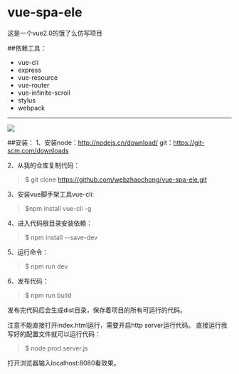 # vue-spa-ele
这是一个vue2.0的饿了么仿写项目

##依赖工具：
- vue-cli
- express
- vue-resource
- vue-router
- vue-infinite-scroll
- stylus
- webpack

<hr>

![](http://github.com/webzhaochong/vue-spa-ele/master/static/img/page1.png)


##安装：
1、安装node：http://nodejs.cn/download/ 
     git：https://git-scm.com/downloads

2、从我的仓库复制代码：
> $ git clone https://github.com/webzhaochong/vue-spa-ele.git

3、安装vue脚手架工具vue-cli:
> $npm install vue-cli -g

4、进入代码根目录安装依赖：
> $ npm install --save-dev

5、运行命令：
> $ npm run dev

6、发布代码：
> $ npm run build



发布完代码后会生成dist目录，保存着项目的所有可运行的代码。
      
注意不能直接打开index.html运行，需要开启http server运行代码。
直接运行我写好的配置文件就可以运行代码：
> $ node prod.server.js

打开浏览器输入localhost:8080看效果。


